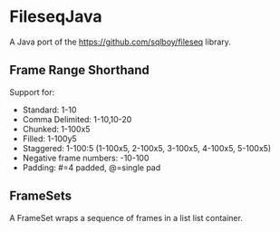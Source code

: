 # FileseqJava

A Java port of the https://github.com/sqlboy/fileseq library.

## Frame Range Shorthand

Support for:

* Standard: 1-10
* Comma Delimited: 1-10,10-20
* Chunked: 1-100x5
* Filled: 1-100y5
* Staggered: 1-100:5 (1-100x5, 2-100x5, 3-100x5, 4-100x5, 5-100x5)
* Negative frame numbers: -10-100
* Padding: #=4 padded, @=single pad

## FrameSets

A FrameSet wraps a sequence of frames in a list list container.
